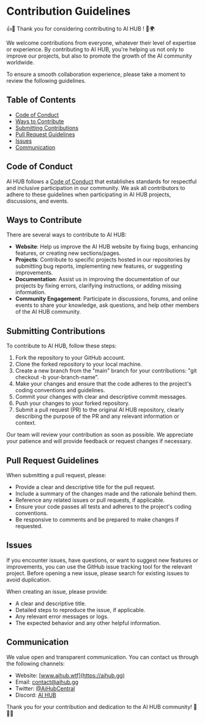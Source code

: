 # Contribution Guidelines

👍🎉 Thank you for considering contributing to AI HUB ! 🤖🌍

We welcome contributions from everyone, whatever their level of expertise or experience. By contributing to AI HUB, you're helping us not only to improve our projects, but also to promote the growth of the AI community worldwide.

To ensure a smooth collaboration experience, please take a moment to review the following guidelines.

## Table of Contents

- [Code of Conduct](#code-of-conduct)
- [Ways to Contribute](#ways-to-contribute)
- [Submitting Contributions](#submitting-contributions)
- [Pull Request Guidelines](#pull-request-guidelines)
- [Issues](#issues)
- [Communication](#communication)

## Code of Conduct

AI HUB follows a [Code of Conduct](CODE_OF_CONDUCT.md) that establishes standards for respectful and inclusive participation in our community. We ask all contributors to adhere to these guidelines when participating in AI HUB projects, discussions, and events.

## Ways to Contribute

There are several ways to contribute to AI HUB:

- **Website**: Help us improve the AI HUB website by fixing bugs, enhancing features, or creating new sections/pages.
- **Projects**: Contribute to specific projects hosted in our repositories by submitting bug reports, implementing new features, or suggesting improvements.
- **Documentation**: Assist us in improving the documentation of our projects by fixing errors, clarifying instructions, or adding missing information.
- **Community Engagement**: Participate in discussions, forums, and online events to share your knowledge, ask questions, and help other members of the AI HUB community.

## Submitting Contributions

To contribute to AI HUB, follow these steps:

1. Fork the repository to your GitHub account.
2. Clone the forked repository to your local machine.
3. Create a new branch from the "main" branch for your contributions: "git checkout -b your-branch-name".
4. Make your changes and ensure that the code adheres to the project's coding conventions and guidelines.
5. Commit your changes with clear and descriptive commit messages.
6. Push your changes to your forked repository.
7. Submit a pull request (PR) to the original AI HUB repository, clearly describing the purpose of the PR and any relevant information or context.

Our team will review your contribution as soon as possible. We appreciate your patience and will provide feedback or request changes if necessary.

## Pull Request Guidelines

When submitting a pull request, please:

- Provide a clear and descriptive title for the pull request.
- Include a summary of the changes made and the rationale behind them.
- Reference any related issues or pull requests, if applicable.
- Ensure your code passes all tests and adheres to the project's coding conventions.
- Be responsive to comments and be prepared to make changes if requested.

## Issues

If you encounter issues, have questions, or want to suggest new features or improvements, you can use the GitHub issue tracking tool for the relevant project. Before opening a new issue, please search for existing issues to avoid duplication.

When creating an issue, please provide:

- A clear and descriptive title.
- Detailed steps to reproduce the issue, if applicable.
- Any relevant error messages or logs.
- The expected behavior and any other helpful information.

## Communication

We value open and transparent communication. You can contact us through the following channels:

- Website: [www.aihub.wtf](https://aihub.gg)
- Email: contact@aihub.gg
- Twitter: [@AiHubCentral](https://twitter.com/AiHubCentral)
- Discord: [AI HUB](https://discord.gg/aihub)

Thank you for your contribution and dedication to the AI HUB community! 🎉🤝🌟
